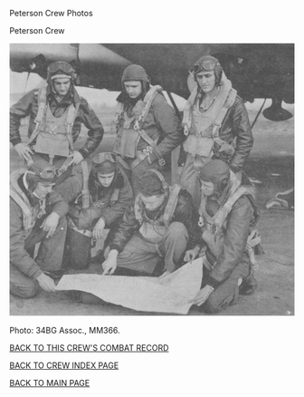 
Peterson Crew Photos






 




Peterson Crew  
  

![](Peterson.jpg)  

Photo: 34BG Assoc., MM366.  

  
  

[BACK TO THIS CREW'S COMBAT RECORD](ValorToVictory/crews/Peterson.md)  

[BACK TO CREW INDEX PAGE](ValorToVictory/000crews.md)  

[BACK TO MAIN PAGE](ValorToVictory/index.html)


